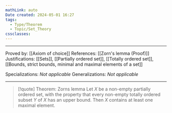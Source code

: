 ```yaml
---
mathLink: auto
Date created: 2024-05-01 16:27
tags:
  - Type/Theorem
  - Topic/Set_Theory
cssclasses:
---
```


---

Proved by: [[Axiom of choice]]
References: [[Zorn's lemma (Proof)]]
Justifications: [[Sets]], [[Partially ordered set]], [[Totally ordered set]], [[Bounds, strict bounds, minimal and maximal elements of a set]]

Specializations: _Not applicable_
Generalizations: _Not applicable_

---

> [!quote] Theorem: Zorns lemma
> Let $X$ be a non-empty partially ordered set, with the property that every non-empty totally ordered subset $Y$ of $X$ has an upper bound. Then $X$ contains at least one maximal element.
 


